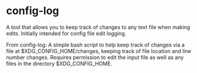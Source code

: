 # config-log
A tool that allows you to keep track of changes to any text file when making 
edits. Initially intended for config file edit logging.

From config-log:
A simple bash script to help keep track of changes via a file at
$XDG_CONFIG_HOME/changes, keeping track of file location and line number
changes. Requires permission to edit the input file as well as any files in
the directory $XDG_CONFIG_HOME.
